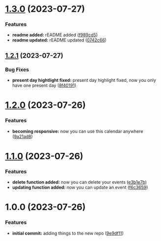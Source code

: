 # [1.3.0](https://github.com/luvsscorpius/basic-google-calendar/compare/v1.2.1...v1.3.0) (2023-07-27)


### Features

* **readme added:** rEADME added ([f989cd5](https://github.com/luvsscorpius/basic-google-calendar/commit/f989cd5967c7ac8dc0ef30182c9f81e4f293a1f9))
* **readme updated:** rEADME updated ([0742c66](https://github.com/luvsscorpius/basic-google-calendar/commit/0742c66166f0ef7c5e0964557a57029b83c167c9))

## [1.2.1](https://github.com/luvsscorpius/basic-google-calendar/compare/v1.2.0...v1.2.1) (2023-07-27)


### Bug Fixes

* **present day hightlight fixed:** present day highlight fixed, now you only have one present day ([8f40191](https://github.com/luvsscorpius/basic-google-calendar/commit/8f401910dfbcc5a7ce109356bd668af747d97be7))

# [1.2.0](https://github.com/luvsscorpius/basic-google-calendar/compare/v1.1.0...v1.2.0) (2023-07-26)


### Features

* **becoming responsive:** now you can use this calendar anywhere ([9a21ad8](https://github.com/luvsscorpius/basic-google-calendar/commit/9a21ad8b96493feca508dc68c2c7cda6b8144d2a))

# [1.1.0](https://github.com/luvsscorpius/basic-google-calendar/compare/v1.0.0...v1.1.0) (2023-07-26)


### Features

* **delete function added:** now you can delete your events ([e3b1e7b](https://github.com/luvsscorpius/basic-google-calendar/commit/e3b1e7b73ab00dba5c59b03dc4c1a403a7b2d529))
* **updating function added:** now you can update an event ([f6c3659](https://github.com/luvsscorpius/basic-google-calendar/commit/f6c36596c2a68eef0b1cd1f5fb4953fc58b412d2))

# 1.0.0 (2023-07-26)


### Features

* **initial commit:** adding things to the new repo ([9e9df11](https://github.com/luvsscorpius/basic-google-calendar/commit/9e9df114332e3e8c53febd0bb85aef05854697ed))
